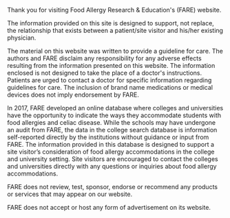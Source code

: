 Thank you for visiting Food Allergy Research & Education's (FARE) website.

The information provided on this site is designed to support, not replace, the relationship that exists between a patient/site visitor and his/her existing physician.

The material on this website was written to provide a guideline for care. The authors and FARE disclaim any responsibility for any adverse effects resulting from the information presented on this website. The information enclosed is not designed to take the place of a doctor's instructions. Patients are urged to contact a doctor for specific information regarding guidelines for care. The inclusion of brand name medications or medical devices does not imply endorsement by FARE.

In 2017, FARE developed an online database where colleges and universities have the opportunity to indicate the ways they accommodate students with food allergies and celiac disease. While the schools may have undergone an audit from FARE, the data in the college search database is information self-reported directly by the institutions without guidance or input from FARE. The information provided in this database is designed to support a site visitor’s consideration of food allergy accommodations in the college and university setting. Site visitors are encouraged to contact the colleges and universities directly with any questions or inquiries about food allergy accommodations.

FARE does not review, test, sponsor, endorse or recommend any products or services that may appear on our website.

FARE does not accept or host any form of advertisement on its website.